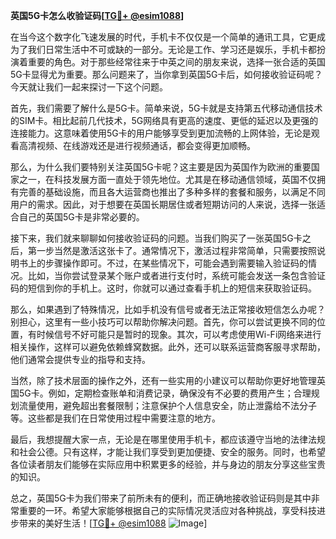 **英国5G卡怎么收验证码[[TG💪+ @esim1088](https://t.me/s/esim1088)]**

在当今这个数字化飞速发展的时代，手机卡不仅仅是一个简单的通讯工具，它更成为了我们日常生活中不可或缺的一部分。无论是工作、学习还是娱乐，手机卡都扮演着重要的角色。对于那些经常往来于中英之间的朋友来说，选择一张合适的英国5G卡显得尤为重要。那么问题来了，当你拿到英国5G卡后，如何接收验证码呢？今天就让我们一起来探讨一下这个问题。

首先，我们需要了解什么是5G卡。简单来说，5G卡就是支持第五代移动通信技术的SIM卡。相比起前几代技术，5G网络具有更高的速度、更低的延迟以及更强的连接能力。这意味着使用5G卡的用户能够享受到更加流畅的上网体验，无论是观看高清视频、在线游戏还是进行视频通话，都会变得更加顺畅。

那么，为什么我们要特别关注英国5G卡呢？这主要是因为英国作为欧洲的重要国家之一，在科技发展方面一直处于领先地位。尤其是在移动通信领域，英国不仅拥有完善的基础设施，而且各大运营商也推出了多种多样的套餐和服务，以满足不同用户的需求。因此，对于想要在英国长期居住或者短期访问的人来说，选择一张适合自己的英国5G卡是非常必要的。

接下来，我们就来聊聊如何接收验证码的问题。当我们购买了一张英国5G卡之后，第一步当然是激活这张卡了。通常情况下，激活过程非常简单，只需要按照说明书上的步骤操作即可。不过，在某些情况下，可能会遇到需要输入验证码的情况。比如，当你尝试登录某个账户或者进行支付时，系统可能会发送一条包含验证码的短信到你的手机上。这时，你就可以通过查看手机上的短信来获取验证码。

那么，如果遇到了特殊情况，比如手机没有信号或者无法正常接收短信怎么办呢？别担心，这里有一些小技巧可以帮助你解决问题。首先，你可以尝试更换不同的位置，有时候信号不好可能只是暂时的现象。其次，可以考虑使用Wi-Fi网络来进行相关操作，这样可以避免依赖蜂窝数据。此外，还可以联系运营商客服寻求帮助，他们通常会提供专业的指导和支持。

当然，除了技术层面的操作之外，还有一些实用的小建议可以帮助你更好地管理英国5G卡。例如，定期检查账单和消费记录，确保没有不必要的费用产生；合理规划流量使用，避免超出套餐限制；注意保护个人信息安全，防止泄露给不法分子等。这些都是我们在日常使用过程中需要注意的地方。

最后，我想提醒大家一点，无论是在哪里使用手机卡，都应该遵守当地的法律法规和社会公德。只有这样，才能让我们享受到更加便捷、安全的服务。同时，也希望各位读者朋友们能够在实际应用中积累更多的经验，并与身边的朋友分享这些宝贵的知识。

总之，英国5G卡为我们带来了前所未有的便利，而正确地接收验证码则是其中非常重要的一环。希望大家能够根据自己的实际情况灵活应对各种挑战，享受科技进步带来的美好生活！[[TG💪+ @esim1088](https://t.me/s/esim1088) ![Image](https://i.postimg.cc/4NQfJmqS/Snipaste-2025-05-13-00-14-12.png)]